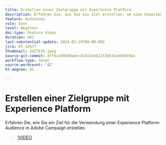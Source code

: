 ```yaml
---
title: Erstellen einer Zielgruppe mit Experience Platform
description: Erfahren Sie, wie Sie ein Ziel erstellen, um eine Experience Platform-Zielgruppe Adobe Campaign zuzuordnen.
feature: Audiences
role: User
level: Beginner
doc-type: Feature Video
duration: 441
last-substantial-update: 2024-02-29T00:00:00Z
jira: KT-14577
thumbnail: 3427635.jpeg
source-git-commit: 4ff9ced9d40a6ec01013e4822f2b615ad65019ac
workflow-type: tm+mt
source-wordcount: '42'
ht-degree: 0%

---
```



# Erstellen einer Zielgruppe mit Experience Platform

Erfahren Sie, wie Sie ein Ziel für die Verwendung einer Experience Platform-Audience in Adobe Campaign erstellen.

>[!VIDEO](https://video.tv.adobe.com/v/3427635/?learn=on)
